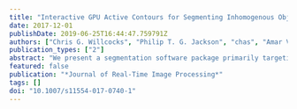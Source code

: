 ```yaml
---
title: "Interactive GPU Active Contours for Segmenting Inhomogenous Objects"
date: 2017-12-01
publishDate: 2019-06-25T16:44:47.759791Z
authors: ["Chris G. Willcocks", "Philip T. G. Jackson", "chas", "Amar V. Nasrulloh", "[Boguslaw Obara](https://community.dur.ac.uk/boguslaw.obara/)"]
publication_types: ["2"]
abstract: "We present a segmentation software package primarily targeting medical and biological applications, with a high level of visual feedback and several usability enhancements over existing packages. Specifically, we provide a substantially faster GPU implementation of the local Gaussian distribution fitting energy model, which can segment inhomogeneous objects with poorly defined boundaries as often encountered in biomedical images. We also provide interactive brushes to guide the segmentation process in a semiautomated framework. The speed of our implementation allows us to visualize the active surface in real time with a built-in ray tracer, where users may halt evolution at any time step to correct implausible segmentation by painting new blocking regions or new seeds. Quantitative and qualitative validation is presented, demonstrating the practical efficacy of our interactive elements for a variety of real-world datasets."
featured: false
publication: "*Journal of Real-Time Image Processing*"
tags: []
doi: "10.1007/s11554-017-0740-1"
---
```

